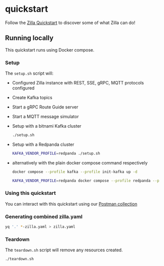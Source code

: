 # quickstart

Follow the [Zilla Quickstart](https://docs.aklivity.io/zilla/latest/how-tos/quickstart/) to discover some of what Zilla can do!

## Running locally

This quickstart runs using Docker compose.

### Setup

The `setup.sh` script will:

- Configured Zilla instance with REST, SSE, gRPC, MQTT protocols configured
- Create Kafka topics
- Start a gRPC Route Guide server
- Start a MQTT message simulator

- Setup with a bitnami Kafka cluster

    ```bash
    ./setup.sh
    ```

- Setup with a Redpanda cluster

    ```bash
    KAFKA_VENDOR_PROFILE=redpanda ./setup.sh
    ```

- alternatively with the plain docker compose command respectively

    ```bash
    docker compose --profile kafka --profile init-kafka up -d
    ```

    ```bash
    KAFKA_VENDOR_PROFILE=redpanda docker compose --profile redpanda --profile init-redpanda up -d
    ```

### Using this quickstart

You can interact with this quickstart using our [Postman collection](https://www.postman.com/aklivity-zilla/workspace/aklivity-zilla-quickstart/overview)

### Generating combined zilla.yaml

```bash
yq '.' *-zilla.yaml > zilla.yaml
```

### Teardown

The `teardown.sh` script will remove any resources created.

```bash
./teardown.sh
```
